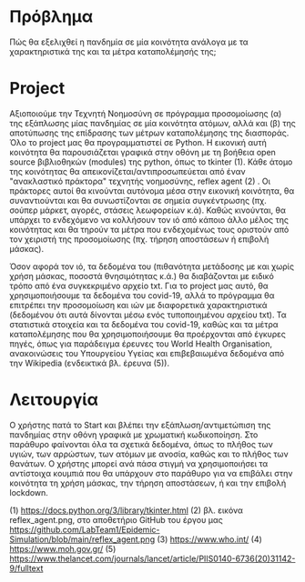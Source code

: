 # Πρόβλημα
Πώς θα εξελιχθεί η πανδημία σε μία κοινότητα ανάλογα με τα χαρακτηριστικά της και τα μέτρα καταπολέμησής της;

# Project
Αξιοποιούμε την Τεχνητή Νοημοσύνη σε πρόγραμμα προσομοίωσης (α) της εξάπλωσης μίας πανδημίας σε μία κοινότητα ατόμων, αλλά και (β) της αποτύπωσης της επίδρασης των μέτρων καταπολέμησης της διασποράς.
Όλο το project μας θα προγραμματιστεί σε Python. Η εικονική αυτή κοινότητα θα παρουσιάζεται γραφικά στην οθόνη με τη βοήθεια open source βιβλιοθηκών (modules) της python, όπως το tkinter (1). Κάθε άτομο της κοινότητας θα απεικονίζεται/αντιπροσωπεύεται από έναν "ανακλαστικό πράκτορα" τεχνητής νοημοσύνης, reflex agent (2) . Οι πράκτορες αυτοί θα κινούνται αυτόνομα μέσα στην εικονική κοινότητα, θα συναντιούνται και θα συνωστίζονται σε σημεία συγκέντρωσης (πχ. σούπερ μάρκετ, αγορές, στάσεις λεωφορείων κ.ά). Καθώς κινούνται,  θα υπάρχει το ενδεχόμενο να κολλήσουν τον ιό από κάποιο άλλο μέλος της κοινότητας και θα τηρούν τα μέτρα που ενδεχομένως τους οριστούν από τον χειριστή της προσομοίωσης (πχ. τήρηση αποστάσεων ή επιβολή μάσκας).

Όσον αφορά τον ιό, τα δεδομένα του (πιθανότητα μετάδοσης με και χωρίς χρήση μάσκας, ποσοστά θνησιμότητας κ.ά.)  θα διαβάζονται με ειδικό τρόπο από ένα συγκεκριμένο αρχείο txt. Για το project μας αυτό, θα χρησιμοποιήσουμε τα δεδομένα του covid-19, αλλά το πρόγραμμα θα επιτρέπει την προσομοίωση και ιών με διαφορετικά χαρακτηριστικά (δεδομένου ότι αυτά δίνονται μέσω ενός τυποποιημένου αρχείου txt). Τα στατιστικά στοιχεία και τα δεδομένα του covid-19, καθώς και τα μέτρα καταπολέμησης που θα χρησιμοποιήσουμε θα προέρχονται από έγκυρες πηγές, όπως για παράδειγμα έρευνες του World Health Organisation, ανακοινώσεις του Υπουργείου Υγείας και επιβεβαιωμένα δεδομένα από την Wikipedia (ενδεικτικά βλ. έρευνα (5)).

# Λειτουργία
Ο χρήστης πατά το Start και βλέπει την εξάπλωση/αντιμετώπιση της πανδημίας στην οθόνη γραφικά με χρωματική κωδικοποίηση. Στο παράθυρο φαίνονται όλα τα σχετικά δεδομένα, όπως το πλήθος των υγιών, των αρρώστων, των ατόμων με ανοσία, καθώς και το πλήθος των θανάτων. Ο χρήστης μπορεί ανά πάσα στιγμή να χρησιμοποιήσει τα αντίστοιχα κουμπιά που θα υπάρχουν στο παράθυρο για να επιβάλει στην κοινότητα τη χρήση μάσκας, την τήρηση αποστάσεων, ή και την επιβολή lockdown. 

(1)  https://docs.python.org/3/library/tkinter.html
(2)  βλ. εικόνα reflex_agent.png, στο αποθετήριο GitHub του έργου μας https://github.com/LabTeam1/Epidemic-Simulation/blob/main/reflex_agent.png
(3)  https://www.who.int/
(4)  https://www.moh.gov.gr/
(5)  https://www.thelancet.com/journals/lancet/article/PIIS0140-6736(20)31142-9/fulltext
